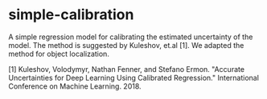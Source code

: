 # simple-calibration

A simple regression model for calibrating the estimated uncertainty of the model. The method is suggested by Kuleshov, et.al [1]. We adapted the method for object localization. 


[1] Kuleshov, Volodymyr, Nathan Fenner, and Stefano Ermon. "Accurate Uncertainties for Deep Learning Using Calibrated Regression." International Conference on Machine Learning. 2018.
